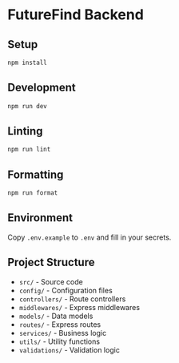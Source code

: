 # FutureFind Backend

## Setup

```bash
npm install
```

## Development

```bash
npm run dev
```

## Linting

```bash
npm run lint
```

## Formatting

```bash
npm run format
```

## Environment

Copy `.env.example` to `.env` and fill in your secrets.

## Project Structure

- `src/` - Source code
- `config/` - Configuration files
- `controllers/` - Route controllers
- `middlewares/` - Express middlewares
- `models/` - Data models
- `routes/` - Express routes
- `services/` - Business logic
- `utils/` - Utility functions
- `validations/` - Validation logic